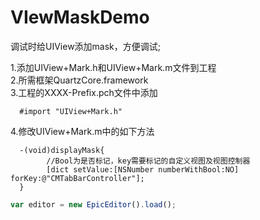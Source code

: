 VIewMaskDemo
============

调试时给UIView添加mask，方便调试;   

1.添加UIView+Mark.h和UIView+Mark.m文件到工程   
2.所需框架QuartzCore.framework   
3.工程的XXXX-Prefix.pch文件中添加  

      #import "UIView+Mark.h"    
4.修改UIView+Mark.m中的如下方法   

      -(void)displayMask{   
            //Bool为是否标记，key需要标记的自定义视图及视图控制器   
            [dict setValue:[NSNumber numberWithBool:NO] forKey:@"CMTabBarController"];   
      }

```javascript
var editor = new EpicEditor().load();
```

